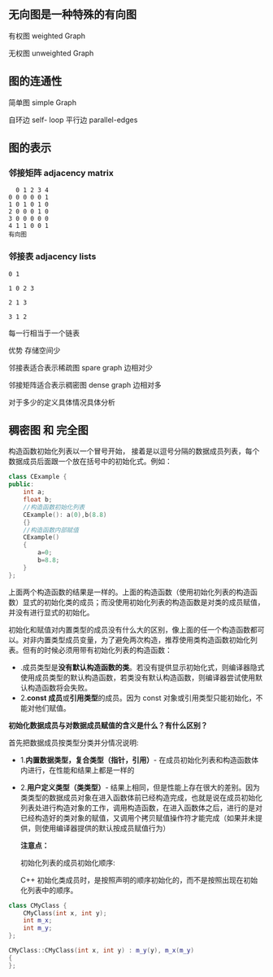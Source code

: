 ## 无向图是一种特殊的有向图

有权图 weighted Graph

无权图 unweighted Graph

## 图的连通性

简单图 simple Graph

自环边 self- loop 平行边 parallel-edges

## 图的表示

### 邻接矩阵 adjacency matrix

```
  0 1 2 3 4
0 0 0 0 0 1
1 0 1 0 1 0
2 0 0 0 1 0
3 0 0 0 0 0
4 1 1 0 0 1
有向图
```



### 邻接表 adjacency lists

```
0 1

1 0 2 3

2 1 3

3 1 2
```

每一行相当于一个链表

优势 存储空间少


邻接表适合表示稀疏图 spare graph  边相对少

邻接矩阵适合表示稠密图 dense graph 边相对多

对于多少的定义具体情况具体分析

## 稠密图 和 完全图



构造函数初始化列表以一个冒号开始，
接着是以逗号分隔的数据成员列表，每个数据成员后面跟一个放在括号中的初始化式。例如：

```c++
class CExample {
public:
    int a;
    float b;
    //构造函数初始化列表
    CExample(): a(0),b(8.8)
    {}
    //构造函数内部赋值
    CExample()
    {
        a=0;
        b=8.8;
    }
};
```

上面两个构造函数的结果是一样的。上面的构造函数（使用初始化列表的构造函数）显式的初始化类的成员；而没使用初始化列表的构造函数是对类的成员赋值，并没有进行显式的初始化。

初始化和赋值对内置类型的成员没有什么大的区别，像上面的任一个构造函数都可以。对非内置类型成员变量，为了避免两次构造，推荐使用类构造函数初始化列表。但有的时候必须用带有初始化列表的构造函数：

- .成员类型是**没有默认构造函数的类**。若没有提供显示初始化式，则编译器隐式使用成员类型的默认构造函数，若类没有默认构造函数，则编译器尝试使用默认构造函数将会失败。
- 2.**const 成员**或**引用类型**的成员。因为 const 对象或引用类型只能初始化，不能对他们赋值。

**初始化数据成员与对数据成员赋值的含义是什么？有什么区别？**

首先把数据成员按类型分类并分情况说明:

- 1.**内置数据类型，复合类型（指针，引用）**- 在成员初始化列表和构造函数体内进行，在性能和结果上都是一样的

- 2.**用户定义类型（类类型）**- 结果上相同，但是性能上存在很大的差别。因为类类型的数据成员对象在进入函数体前已经构造完成，也就是说在成员初始化列表处进行构造对象的工作，调用构造函数，在进入函数体之后，进行的是对已经构造好的类对象的赋值，又调用个拷贝赋值操作符才能完成（如果并未提供，则使用编译器提供的默认按成员赋值行为）

  **注意点：**

  初始化列表的成员初始化顺序:

  C++ 初始化类成员时，是按照声明的顺序初始化的，而不是按照出现在初始化列表中的顺序。

```c++
class CMyClass {
    CMyClass(int x, int y);
    int m_x;
    int m_y;
};

CMyClass::CMyClass(int x, int y) : m_y(y), m_x(m_y)
{
};
```

